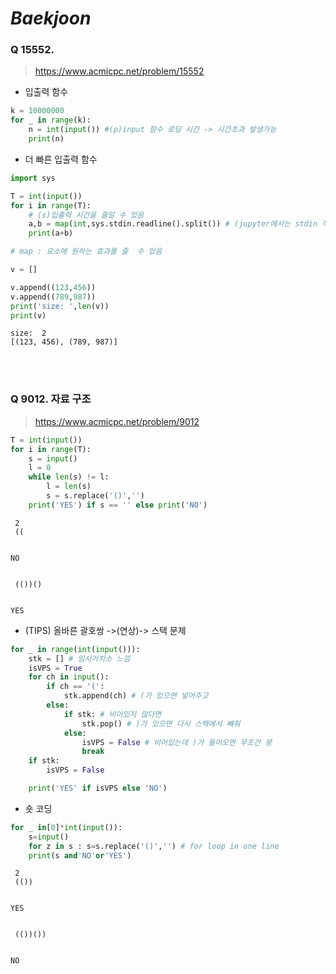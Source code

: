 # ***Baekjoon***

### Q 15552.
> https://www.acmicpc.net/problem/15552 <br>

* 입출력 함수


```python
k = 10000000
for _ in range(k): 
    n = int(input()) #(p)input 함수 로딩 시간 -> 시간초과 발생가능
    print(n)
```

* 더 빠른 입출력 함수


```python
import sys

T = int(input())
for i in range(T): 
    # (s)입출력 시간을 줄일 수 있음 
    a,b = map(int,sys.stdin.readline().split()) # (jupyter에서는 stdin 작동 X)
    print(a+b)

# map : 요소에 원하는 효과를 줄  수 있음
```


```python
v = []

v.append((123,456))
v.append((789,987))
print('size: ',len(v))
print(v)
```

    size:  2
    [(123, 456), (789, 987)]


<br></br>
### Q 9012. 자료 구조
> https://www.acmicpc.net/problem/9012 <br>


```python
T = int(input())
for i in range(T):
    s = input()
    l = 0
    while len(s) != l:
        l = len(s)
        s = s.replace('()','')    
    print('YES') if s == '' else print('NO')
```

     2
     ((


    NO


     (())()


    YES


- (TIPS) 올바른 괄호쌍 ->(연상)-> 스택 문제


```python
for _ in range(int(input())):
    stk = [] # 임시거치소 느낌
    isVPS = True
    for ch in input():
        if ch == '(':
            stk.append(ch) # (가 있으면 넣어주고 
        else:
            if stk: # 비어있지 않다면 
                stk.pop() # )가 있으면 다시 스택에서 빼줘
            else:
                isVPS = False # 비어있는데 )가 들어오면 무조건 꽝
                break
    if stk:
        isVPS = False

    print('YES' if isVPS else 'NO')
```

* 숏 코딩


```python
for _ in[0]*int(input()):
	s=input()
	for z in s : s=s.replace('()','') # for loop in one line
	print(s and'NO'or'YES')
```

     2
     (())


    YES


     (())())


    NO



```python

```

